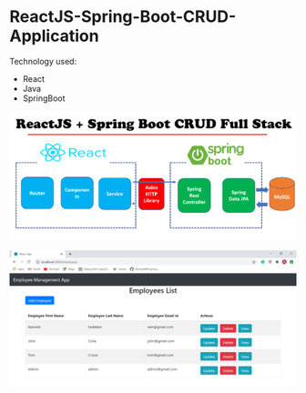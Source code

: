 # ReactJS-Spring-Boot-CRUD-Application
Technology used:
* React
* Java
* SpringBoot

![image1](one.png)

![image2](two.png)
